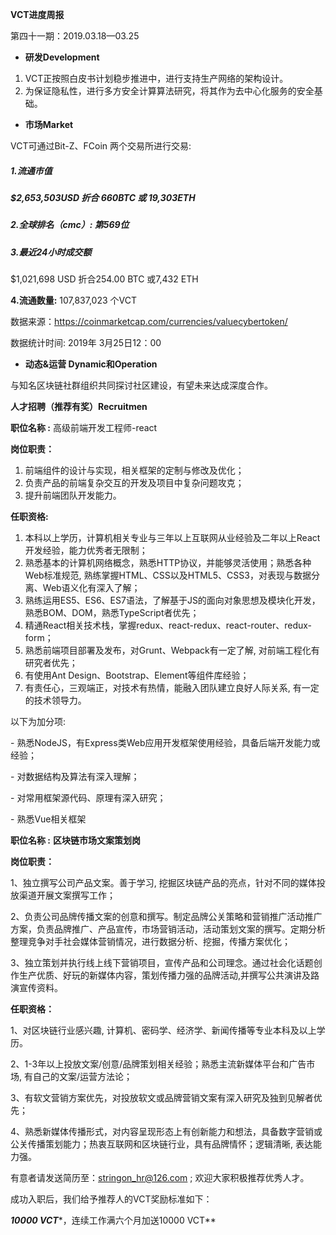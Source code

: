 **VCT进度周报**

第四十一期：2019.03.18—03.25

- **研发Development** 

1.  VCT正按照白皮书计划稳步推进中，进行支持生产网络的架构设计。
2. 为保证隐私性，进行多方安全计算算法研究，将其作为去中心化服务的安全基础。

- **市场Market**

VCT可通过Bit-Z、FCoin 两个交易所进行交易: 

##### **1.流通市值**

##### $2,653,503USD 折合  660BTC 或  19,303ETH

##### **2.全球排名（cmc）**: 第569位

##### **3.最近24小时成交额**

$1,021,698 USD 折合254.00 BTC 或7,432 ETH

**4.流通数量:** 107,837,023 个VCT

数据来源：https://coinmarketcap.com/currencies/valuecybertoken/

数据统计时间: 2019年 3月25日12：00

- **动态&运营 Dynamic和Operation**

与知名区块链社群组织共同探讨社区建设，有望未来达成深度合作。

**人才招聘（推荐有奖）Recruitmen**

**职位名称 :** 高级前端开发工程师-react

**岗位职责：**

1. 前端组件的设计与实现，相关框架的定制与修改及优化；
2. 负责产品的前端复杂交互的开发及项目中复杂问题攻克；
3. 提升前端团队开发能力。

**任职资格:**

1. 本科以上学历，计算机相关专业与三年以上互联网从业经验及二年以上React开发经验，能力优秀者无限制；
2. 熟悉基本的计算机网络概念，熟悉HTTP协议，并能够灵活使用；熟悉各种Web标准规范, 熟练掌握HTML、CSS以及HTML5、CSS3，对表现与数据分离、Web语义化有深入了解；
3. 熟练运用ES5、ES6、ES7语法，了解基于JS的面向对象思想及模块化开发，熟悉BOM、DOM，熟悉TypeScript者优先；
4. 精通React相关技术栈，掌握redux、react-redux、react-router、redux-form；
5. 熟悉前端项目部署及发布，对Grunt、Webpack有一定了解, 对前端工程化有研究者优先；
6. 有使用Ant Design、Bootstrap、Element等组件库经验；
7. 有责任心，三观端正，对技术有热情，能融入团队建立良好人际关系, 有一定的技术领导力。

以下为加分项:

\- 熟悉NodeJS，有Express类Web应用开发框架使用经验，具备后端开发能力或经验；

\- 对数据结构及算法有深入理解；

\- 对常用框架源代码、原理有深入研究；

\- 熟悉Vue相关框架

 

**职位名称 :** **区块链市场文案策划岗**

**岗位职责：**

1、独立撰写公司产品文案。善于学习, 挖掘区块链产品的亮点，针对不同的媒体投放渠道开展文案撰写工作；

2、负责公司品牌传播文案的创意和撰写。制定品牌公关策略和营销推广活动推广方案，负责品牌推广、产品宣传，市场营销活动，活动策划文案的撰写。定期分析整理竞争对手社会媒体营销情况，进行数据分析、挖掘，传播方案优化；

3、独立策划并执行线上线下营销项目，宣传产品和公司理念。通过社会化话题创作生产优质、好玩的新媒体内容，策划传播力强的品牌活动,并撰写公共演讲及路演宣传资料。

**任职资格：**

1、对区块链行业感兴趣, 计算机、密码学、经济学、新闻传播等专业本科及以上学历。

2、1-3年以上投放文案/创意/品牌策划相关经验；熟悉主流新媒体平台和广告市场, 有自己的文案/运营方法论；

3、有软文营销方案优先，对投放软文或品牌营销文案有深入研究及独到见解者优先；

4、熟悉新媒体传播形式，对内容呈现形态上有创新能力和想法，具备数字营销或公关传播策划能力；热衷互联网和区块链行业，具有品牌情怀；逻辑清晰, 表达能力强。

有意者请发送简历至：[stringon_hr@126.com](mailto:stringon_hr@126.com) ; 欢迎大家积极推荐优秀人才。

成功入职后，我们给予推荐人的VCT奖励标准如下：

***10000 VCT****，连续工作满六个月加送10000 VCT**
